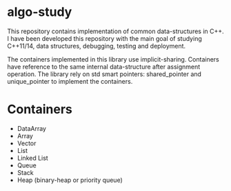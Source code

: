 # algo-study

This repository contains implementation of common data-structures in C++. I have been developed this repository with the main goal of studying C++11/14, data structures, debugging, testing and deployment.

The containers implemented in this library use implicit-sharing. Containers have reference to the same internal data-structure after assignment operation. The library rely on std smart pointers: shared\_pointer and unique\_pointer to implement the containers.


# Containers

  * DataArray
  * Array
  * Vector
  * List
  * Linked List
  * Queue
  * Stack
  * Heap (binary-heap or priority queue)
